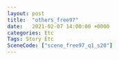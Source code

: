 ```yaml
---
layout: post
title:  "others_free97"
date:   2021-02-07 14:00:00 +0000
categories: Etc
Tags: Story Etc
SceneCode: ["scene_free97_q1_s20"]
---
```

